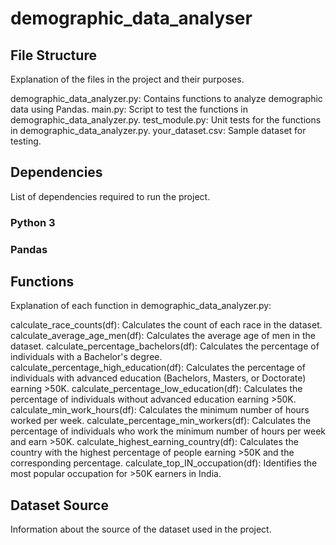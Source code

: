 # demographic_data_analyser

## File Structure
Explanation of the files in the project and their purposes.

demographic_data_analyzer.py: Contains functions to analyze demographic data using Pandas.
main.py: Script to test the functions in demographic_data_analyzer.py.
test_module.py: Unit tests for the functions in demographic_data_analyzer.py.
your_dataset.csv: Sample dataset for testing.

## Dependencies
List of dependencies required to run the project.
### Python 3
### Pandas

## Functions
Explanation of each function in demographic_data_analyzer.py:

calculate_race_counts(df): Calculates the count of each race in the dataset.
calculate_average_age_men(df): Calculates the average age of men in the dataset.
calculate_percentage_bachelors(df): Calculates the percentage of individuals with a Bachelor's degree.
calculate_percentage_high_education(df): Calculates the percentage of individuals with advanced education (Bachelors, Masters, or Doctorate) earning >50K.
calculate_percentage_low_education(df): Calculates the percentage of individuals without advanced education earning >50K.
calculate_min_work_hours(df): Calculates the minimum number of hours worked per week.
calculate_percentage_min_workers(df): Calculates the percentage of individuals who work the minimum number of hours per week and earn >50K.
calculate_highest_earning_country(df): Calculates the country with the highest percentage of people earning >50K and the corresponding percentage.
calculate_top_IN_occupation(df): Identifies the most popular occupation for >50K earners in India.

## Dataset Source
Information about the source of the dataset used in the project.
